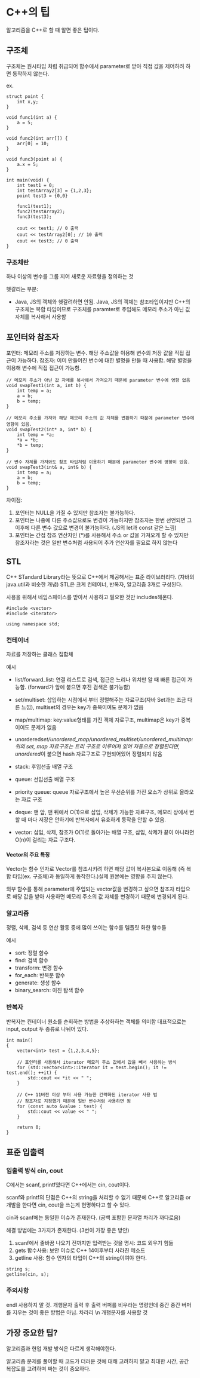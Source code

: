 # C++의 팁

알고리즘을 C++로 할 때 알면 좋은 팁이다.

## 구조체

구조체는 원시타입 처럼 취급되어 함수에서 parameter로 받아 직접 값을 제어하려 하면 동작하지 않는다.

ex.

```
struct point {
    int x,y;
}

void func1(int a) {
    a = 5;
}

void func2(int arr[]) {
    arr[0] = 10;
}

void func3(point a) {
    a.x = 5;
}

int main(void) {
    int test1 = 0;
    int testArray2[3] = {1,2,3};
    point test3 = {0,0}

    func1(test1);
    func2(testArray2);
    func3(test3);

    cout << test1; // 0 출력
    cout << testArray2[0]; // 10 출력
    cout << test3; // 0 출력
}
```

### 구조체란

하나 이상의 변수를 그룹 지어 새로운 자료형을 정의하는 것

헷갈리는 부분:

- Java, JS의 객체와 헷갈려하면 안됨.
  Java, JS의 객체는 참조타입이지만 C++의 구조체는 복합 타입이므로
  구조체를 paramter로 주입해도 메모리 주소가 아닌 값 자체를 복사해서 사용함

## 포인터와 참조자

포인터: 메모리 주소를 저장하는 변수. 해당 주소값을 이용해 변수의 저장 값을 직접 접근이 가능하다.
참조자: 이미 만들어진 변수에 대한 별명을 만들 때 사용함. 해당 별명을 이용해 변수에 직접 접근이 가능함.

```
// 메모리 주소가 아닌 값 자체를 복사해서 가져오기 때문에 parameter 변수에 영향 없음
void swapTest1(int a, int b) {
    int temp = a;
    a = b;
    b = temp;
}

// 메모리 주소를 가져와 해당 메모리 주소의 값 자체를 변환하기 때문에 parameter 변수에 영향이 있음.
void swapTest2(int* a, int* b) {
    int temp = *a;
    *a = *b;
    *b = temp;
}

// 변수 자체를 가져와도 참조 타입처럼 이용하기 때문에 parameter 변수에 영향이 있음.
void swapTest3(int& a, int& b) {
    int temp = a;
    a = b;
    b = temp;
}

```

차이점:

1. 포인터는 NULL을 가질 수 있지만 참조자는 불가능하다.
2. 포인터는 나중에 다른 주소값으로도 변경이 가능하지만 참조자는 한번 선언되면 그 이후에 다른 변수 값으로 변경이 불가능하다. (JS의 let과 const 같은 느낌)
3. 포인터는 간접 참조 연산자인 (\*)를 사용해서 주소 or 값을 가져오게 할 수 있지만 참조자라는 것은 일반 변수처럼 사용되어 추가 연산자를 필요로 하지 않는다

## STL

C++ STandard Library라는 뜻으로 C++에서 제공해서는 표준 라이브러리다. (자바의 java.util과 비슷한 개념)
STL은 크게 컨테이너, 반복자, 알고리즘 3개로 구성된다.

사용을 위해서 네임스페이스를 받아서 사용하고 필요한 것만 includes해온다.

```
#include <vector>
#include <iterator>

using namespace std;
```

### 컨테이너

자료를 저장하는 클래스 집합체

예시

- list/forward_list: 연결 리스트로 검색, 접근은 느리나 위치만 알 때 빠른 접근이 가능함. (forward가 앞에 붙으면 후진 검색은 불가능함)
- set/multiset: 삽입하는 시점에서 부터 정렬해주는 자료구조(자바 Set과는 조금 다른 느낌), multiset의 경우는 key가 중복이여도 문제가 없음
- map/multimap: key:value형태를 가진 객체 자료구조, multimap은 key가 중복이여도 문제가 없음
- unordered*set/unordered_map/unordered_multiset/unordered_multimap: 위의 set, map 자료구조는 트리 구조로 이루어져 있어 자동으로 정렬된다면, unordered*이 붙으면 hash 자료구조로 구현되어있어 정렬되지 않음

- stack: 후입선출 배열 구조
- queue: 선입선출 배열 구조
- priority queue: queue 자료구조에서 높은 우선순위를 가진 요소가 상위로 올라오는 자료 구조
- deque: 맨 앞, 맨 뒤에서 O(1)으로 삽입, 삭제가 가능한 자료구조, 메모리 상에서 변할 때 마다 저장은 안하기에 반복자에서 유효하게 동작을 안할 수 있음.

- vector: 삽입, 삭제, 참조가 O(1)로 돌아가는 배열 구조, 삽입, 삭제가 끝이 아니라면 O(n)이 걸리는 자료 구조다.

#### Vector의 주요 특징

Vector는 함수 인자로 Vector를 참조시키려 하면 해당 값이 복사본으로 이동해 (즉 복합 타입(ex. 구조체)과 동일하게 동작한다.)실제 원본에는 영향을 주지 않는다.

외부 함수를 통해 parameter에 주입되는 vector값을 변경하고 싶으면 참조자 타입으로 해당 값을 받아 사용하면 메모리 주소의 값 자체를 변경하기 때문에 변경되게 된다.

### 알고리즘

정렬, 삭제, 검색 등 연산 활동 중에 많이 쓰이는 함수를 템플릿 화한 함수들

예시

- sort: 정렬 함수
- find: 검색 함수
- transform: 변경 함수
- for_each: 반복문 함수
- generate: 생성 함수
- binary_search: 이진 탐색 함수

### 반복자

반복자는 컨테이너 원소를 순회하는 방법을 추상화하는 객체를 의미함
대표적으로는 input, output 두 종류로 나뉘어 있다.

```
int main()
{
    vector<int> test = {1,2,3,4,5};

    // 포인터를 사용해서 iterator 메모리 주소 값에서 값을 빼서 사용하는 방식
    for (std::vector<int>::iterator it = test.begin(); it != test.end(); ++it) {
        std::cout << *it << " ";
    }

    // C++ 11버전 이상 부터 사용 가능한 간략화된 iterator 사용 법
    // 참조자로 지정했기 때문에 일반 변수처럼 사용하면 됨
    for (const auto &value : test) {
        std::cout << value << " ";
    }

    return 0;
}
```

## 표준 입출력

### 입출력 방식 cin, cout

C에서는 scanf, printf였다면 C++에서는 cin, cout이다.

scanf와 printf의 단점은 C++의 string을 처리할 수 없기 때문에 C++로 알고리즘 or 개발을 한다면 cin, cout을 쓰는게 현명하다고 할 수 있다.

cin과 scanf에는 동일한 이슈가 존재한다. (공백 포함한 문자열 차리가 까다로움)

해결 방법에는 3가지가 존재한다. (3번이 가장 좋은 방안)

1. scanf에서 줄바꿈 나오기 전까지만 입력받는 것을 명시: 코드 외우기 힘듦
2. gets 함수사용: 보안 이슈로 C++ 14이후부터 사라진 메소드
3. getline 사용: 함수 인자의 타입이 C++의 string이여야 한다.

```
string s;
getline(cin, s);
```

### 주의사항

endl 사용하지 말 것. 개행문자 출력 후 출력 버퍼를 비우라는 명령인데 중간 중간 버퍼를 지우는 것이 좋은 방법은 아님. 차라리 \n 개행문자를 사용할 것

## 가장 중요한 팁?

알고리즘과 현업 개발 방식은 다르게 생각해야한다.

알고리즘 문제를 풀이할 때 코드가 더러운 것에 대해 고려하지 말고 최대한 시간, 공간 복잡도를 고려하며 짜는 것이 중요하다.
